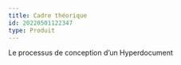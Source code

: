 ```yaml
---
title: Cadre théorique
id: 20220501122347
type: Produit
---
```


Le processus de conception d’un Hyperdocument

  
  
